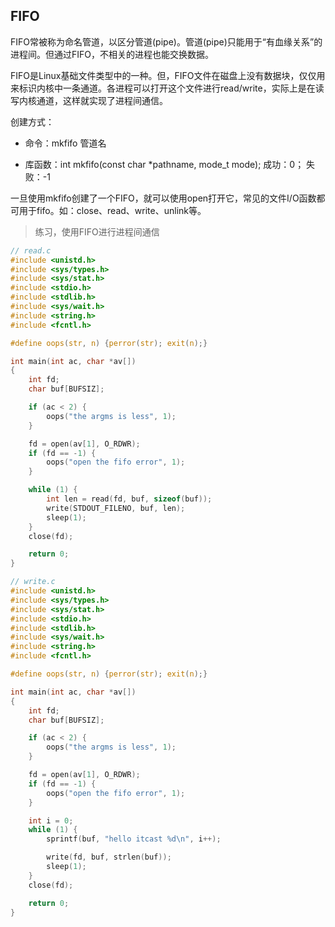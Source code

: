## FIFO 

FIFO常被称为命名管道，以区分管道(pipe)。管道(pipe)只能用于“有血缘关系”的进程间。但通过FIFO，不相关的进程也能交换数据。

FIFO是Linux基础文件类型中的一种。但，FIFO文件在磁盘上没有数据块，仅仅用来标识内核中一条通道。各进程可以打开这个文件进行read/write，实际上是在读写内核通道，这样就实现了进程间通信。

创建方式：

- 命令：mkfifo 管道名

- 库函数：int mkfifo(const char *pathname,  mode_t mode); 成功：0； 失败：-1

一旦使用mkfifo创建了一个FIFO，就可以使用open打开它，常见的文件I/O函数都可用于fifo。如：close、read、write、unlink等。

> 练习，使用FIFO进行进程间通信

```C
// read.c
#include <unistd.h>
#include <sys/types.h>
#include <sys/stat.h>
#include <stdio.h>
#include <stdlib.h>
#include <sys/wait.h>
#include <string.h>
#include <fcntl.h>

#define oops(str, n) {perror(str); exit(n);}

int main(int ac, char *av[])
{
    int fd;
    char buf[BUFSIZ];

    if (ac < 2) {
        oops("the argms is less", 1);
    }

    fd = open(av[1], O_RDWR);
    if (fd == -1) {
        oops("open the fifo error", 1);
    }

    while (1) {
        int len = read(fd, buf, sizeof(buf));
        write(STDOUT_FILENO, buf, len);
        sleep(1);
    }
    close(fd);

    return 0;
}
```

```C
// write.c
#include <unistd.h>
#include <sys/types.h>
#include <sys/stat.h>
#include <stdio.h>
#include <stdlib.h>
#include <sys/wait.h>
#include <string.h>
#include <fcntl.h>

#define oops(str, n) {perror(str); exit(n);}

int main(int ac, char *av[])
{
    int fd;
    char buf[BUFSIZ];

    if (ac < 2) {
        oops("the argms is less", 1);
    }

    fd = open(av[1], O_RDWR);
    if (fd == -1) {
        oops("open the fifo error", 1);
    }

    int i = 0;
    while (1) {
        sprintf(buf, "hello itcast %d\n", i++);

        write(fd, buf, strlen(buf));
        sleep(1);
    }
    close(fd);

    return 0;
}
```
